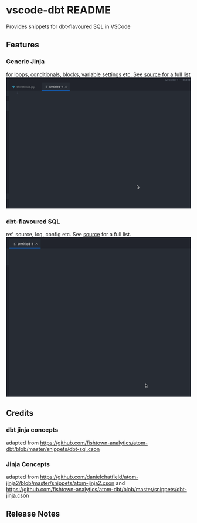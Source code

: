# vscode-dbt README

Provides snippets for dbt-flavoured SQL in VSCode

## Features

### Generic Jinja
for loops, conditionals, blocks, variable settings etc. See [source](./vscode-dbt/snippets/snippets.json) for a full list
![jinja](./images/jinja_for_loop.gif)

### dbt-flavoured SQL
ref, source, log, config etc. See [source](./vscode-dbt/snippets/snippets.json) for a full list.
![dbt_sql](./images/dbt_sql.gif)

## Credits
### dbt jinja concepts
adapted from https://github.com/fishtown-analytics/atom-dbt/blob/master/snippets/dbt-sql.cson

### Jinja Concepts
adapted from  https://github.com/danielchatfield/atom-jinja2/blob/master/snippets/atom-jinja2.cson
and https://github.com/fishtown-analytics/atom-dbt/blob/master/snippets/dbt-jinja.cson

## Release Notes
